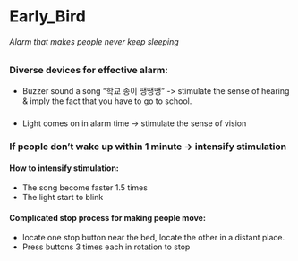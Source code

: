 # Early_Bird

###### Alarm that makes people never keep sleeping

### Diverse devices for effective alarm:
- Buzzer sound a song “학교 종이 땡땡땡”
-> stimulate the sense of hearing & imply the fact that you have to go to school.
#####
- Light comes on in alarm time
-> stimulate the sense of vision

### If people don’t wake up within 1 minute -> intensify stimulation

#### How to intensify stimulation:
- The song become faster 1.5 times
- The light start to blink

#### Complicated stop process for making people move:
- locate one stop button near the bed, locate the other in a distant place.
- Press buttons  3 times each in rotation to stop
